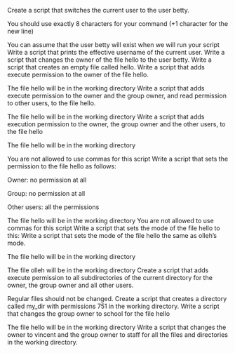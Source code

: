 Create a script that switches the current user to the user betty.


You should use exactly 8 characters for your command (+1 character for the new line)

You can assume that the user betty will exist when we will run your script
Write a script that prints the effective username of the current user.
Write a script that changes the owner of the file hello to the user betty.
Write a script that creates an empty file called hello.
Write a script that adds execute permission to the owner of the file hello.


The file hello will be in the working directory
Write a script that adds execute permission to the owner and the group owner, and read permission to other users, to the file hello.


The file hello will be in the working directory
Write a script that adds execution permission to the owner, the group owner and the other users, to the file hello


The file hello will be in the working directory

You are not allowed to use commas for this script
Write a script that sets the permission to the file hello as follows:


Owner: no permission at all

Group: no permission at all

Other users: all the permissions

The file hello will be in the working directory You are not allowed to use commas for this script
Write a script that sets the mode of the file hello to this:
Write a script that sets the mode of the file hello the same as olleh’s mode.


The file hello will be in the working directory

The file olleh will be in the working directory
Create a script that adds execute permission to all subdirectories of the current directory for the owner, the group owner and all other users.


Regular files should not be changed.
Create a script that creates a directory called my_dir with permissions 751 in the working directory.
Write a script that changes the group owner to school for the file hello


The file hello will be in the working directory
Write a script that changes the owner to vincent and the group owner to staff for all the files and directories in the working directory.
